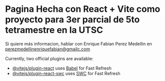 # Pagina Hecha con React + Vite como proyecto para 3er parcial de 5to tetramestre en la UTSC

Si quiere más informacion, hablar con Enrique Fabian Perez Medellin en
perezmedellinenriquefabian@gmailc.com

Currently, two official plugins are available:

- [@vitejs/plugin-react](https://github.com/vitejs/vite-plugin-react/blob/main/packages/plugin-react/README.md) uses [Babel](https://babeljs.io/) for Fast Refresh
- [@vitejs/plugin-react-swc](https://github.com/vitejs/vite-plugin-react-swc) uses [SWC](https://swc.rs/) for Fast Refresh
